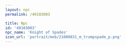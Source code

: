 ```yaml
---
layout: npc
permalink: /49103003

title: Npc
id: '49103003'
npc_name: 'Knight of Spades'
icon_url: 'portrait/mob/21000831_m_trumpspade_p.png'
---
```


